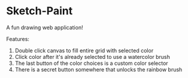 # Sketch-Paint
A fun drawing web application!

Features:
1. Double click canvas to fill entire grid with selected color
2. Click color after it's already selected to use a watercolor brush
3. The last button of the color choices is a custom color selector
4. There is a secret button somewhere that unlocks the rainbow brush
